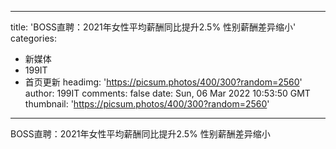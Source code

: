 
---
title: 'BOSS直聘：2021年女性平均薪酬同比提升2.5% 性别薪酬差异缩小'
categories: 
 - 新媒体
 - 199IT
 - 首页更新
headimg: 'https://picsum.photos/400/300?random=2560'
author: 199IT
comments: false
date: Sun, 06 Mar 2022 10:53:50 GMT
thumbnail: 'https://picsum.photos/400/300?random=2560'
---

<div>   
BOSS直聘：2021年女性平均薪酬同比提升2.5% 性别薪酬差异缩小  
</div>
            